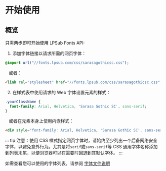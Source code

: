 # 开始使用

## 概览

只需两步即可开始使用 LPSub Fonts API:

1. 添加字体链接以请求所需的网页字体：

```css
@import url("//fonts.lpsub.com/css/sarasagothicsc.css");
```
&nbsp;&nbsp;&nbsp;或者：
```html
<link rel="stylesheet" href="//fonts.lpsub.com/css/sarasagothicsc.css" />
```

2. 在样式表中使用请求的 Web 字体设置元素的样式：

```css
.yourClassName {
  font-family: Arial, Helvetica, 'Sarasa Gothic SC', sans-serif;
}
```
&nbsp;&nbsp;&nbsp;或者在元素本身上使用内嵌样式：
```html
<div style="font-family: Arial, Helvetica, 'Sarasa Gothic SC', sans-serif;">yourText</div>
```

::: tip
注意：使用 CSS 样式指定网页字体时，请始终至少列出一个后备网络安全字体，以避免意外行为。尤其是将`serif`或`sans-serif`等 CSS 通用字体名称添加到列表末尾，以便浏览器可以在需要时回退到其默认字体。
:::

如需查看您可以使用的字体列表，请参阅 [字体文件说明](../explain/Sarasa-Gothic.md)

